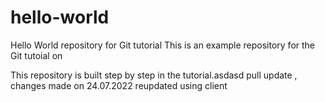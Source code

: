 # hello-world
Hello World repository for Git tutorial
This is an example repository for the Git tutoial on

This repository is built step by step in the tutorial.asdasd
pull update , changes made on 24.07.2022
reupdated using client
